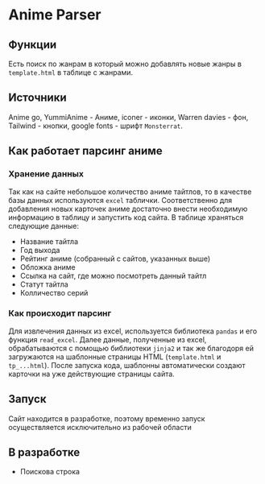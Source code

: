 # Anime Parser
## Функции 
Есть поиск по жанрам в который можно добавлять новые жанры в `template.html` в таблице с жанрами.

## Источники
Anime go, YummiAnime - Аниме, iconer - иконки, Warren davies - фон, Tailwind - кнопки, google fonts - шрифт `Monsterrat`.

## Как работает парсинг аниме
### Хранение данных
Так как на сайте небольшое количество аниме тайтлов, то в качестве базы данных используются `excel` таблички. Соответственно для добавления новых карточек аниме достаточно внести необходимую информацию в таблицу и запустить код сайта. В таблице храняться следующие данные:
- Название тайтла
- Год выхода
- Рейтинг аниме (собранный с сайтов, указанных выше)
- Обложка аниме
- Ссылка на сайт, где можно посмотреть данный тайтл
- Статут тайтла
- Колличество серий
### Как происходит парсинг
Для извлечения данных из excel, используется библиотека `pandas` и его функция `read_excel`.
Далее данные, полученные из excel, обрабатываются с помощью библиотеки `jinja2` и так же благодоря ей загружаются на шаблонные страницы HTML (`template.html` и `tp_...html`).
После запуска кода, шаблонны автоматически создают карточки на уже действующие страницы сайта.

## Запуск
Сайт находится в разработке, поэтому временно запуск осуществляется исключительно из рабочей области

## В разработке
- Поискова строка


